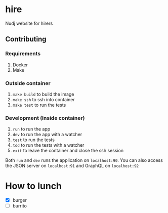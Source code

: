 # hire

Nudj website for hirers

## Contributing

### Requirements

1. Docker
1. Make

### Outside container

1. `make build` to build the image
1. `make ssh` to ssh into container
1. `make test` to run the tests

### Development (Inside container)

1. `run` to run the app
1. `dev` to run the app with a watcher
1. `test` to run the tests
1. `tdd` to run the tests with a watcher
1. `exit` to leave the container and close the ssh session

Both `run` and `dev` runs the application on `localhost:90`. You can also access
the JSON server on `localhost:91` and GraphQL on `localhost:92`

# How to lunch 

- [x] burger
- [ ] burrito